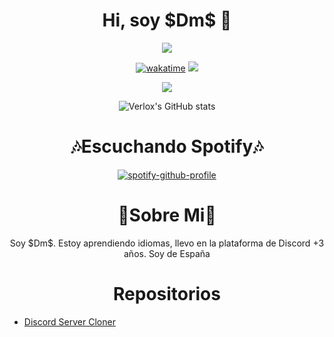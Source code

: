 <h1 align="center">Hi, soy $Dm$ 👋</h1>

<div align="center">
  <img src="https://media.discordapp.net/attachments/986388494081491008/990410262546878524/945146332249731112.gif"></img>

<div align="center">

  [![wakatime](https://wakatime.com/badge/user/198b5788-cbba-42f5-814a-88c514254ee6/project/c3a8d81d-498c-4097-ba86-013aa960533a.svg)](https://wakatime.com/@0ccf7ed5-30a2-486d-8ea4-6b0ca58cd9c9)
  ![](https://komarev.com/ghpvc/?username=verlox&color=blueviolet)

  <img src="https://discord.c99.nl/widget/theme-3/975374860668784660.png"></img>

  ![Verlox's GitHub stats](https://github-readme-stats.vercel.app/api?username=DmS-FuckToS&show_icons=true&theme=radical)
</div>
<h1 align="center">🎶Escuchando Spotify🎶 </h1>

<div align="center">

[![spotify-github-profile](https://spotify-github-profile.vercel.app/api/view?uid=31soqzhye67mwp7rukbgn3qc7o6a&cover_image=true&theme=compact)](https://github.com/kittinan/spotify-github-profile)

</div>

<h1 align="center">👤Sobre Mi👤</h1>
Soy $Dm$. Estoy aprendiendo idiomas, llevo en la plataforma de Discord +3 años. Soy de España
</div>

<h1 align="center">Repositorios</h1>

* [Discord Server Cloner](https://github.com/DmS-FuckToS/$Dm$-Modified-Cloner)
